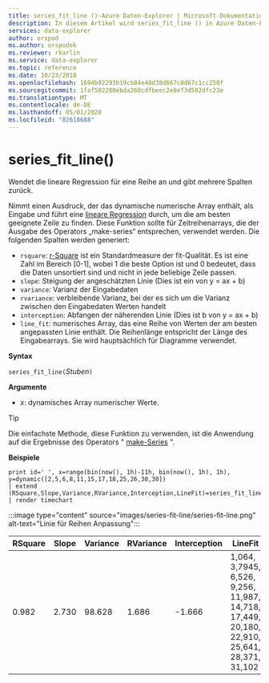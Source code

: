```yaml
---
title: series_fit_line ()-Azure Daten-Explorer | Microsoft-Dokumentation
description: In diesem Artikel wird series_fit_line () in Azure Daten-Explorer beschrieben.
services: data-explorer
author: orspod
ms.author: orspodek
ms.reviewer: rkarlin
ms.service: data-explorer
ms.topic: reference
ms.date: 10/23/2018
ms.openlocfilehash: 1694b92293b19cb84e40d38d667c8d67c1cc250f
ms.sourcegitcommit: 1faf502280ebda268cdfbeec2e8ef3d582dfc23e
ms.translationtype: MT
ms.contentlocale: de-DE
ms.lasthandoff: 05/01/2020
ms.locfileid: "82618688"
---
```

# <a name="series_fit_line"></a>series_fit_line()

Wendet die lineare Regression für eine Reihe an und gibt mehrere Spalten zurück.  

Nimmt einen Ausdruck, der das dynamische numerische Array enthält, als Eingabe und führt eine [lineare Regression](https://en.wikipedia.org/wiki/Line_fitting) durch, um die am besten geeignete Zeile zu finden. Diese Funktion sollte für Zeitreihenarrays, die der Ausgabe des Operators „make-series“ entsprechen, verwendet werden. Die folgenden Spalten werden generiert:
* `rsquare`: [r-Square](https://en.wikipedia.org/wiki/Coefficient_of_determination) ist ein Standardmeasure der fit-Qualität. Es ist eine Zahl im Bereich [0-1], wobei 1 die beste Option ist und 0 bedeutet, dass die Daten unsortiert sind und nicht in jede beliebige Zeile passen. 
* `slope`: Steigung der angeschätzten Linie (Dies ist ein von y = ax + b)
* `variance`: Varianz der Eingabedaten
* `rvariance`: verbleibende Varianz, bei der es sich um die Varianz zwischen den Eingabedaten Werten handelt
* `interception`: Abfangen der näherenden Linie (Dies ist b von y = ax + b)
* `line_fit`: numerisches Array, das eine Reihe von Werten der am besten angepassten Linie enthält. Die Reihenlänge entspricht der Länge des Eingabearrays. Sie wird hauptsächlich für Diagramme verwendet.

**Syntax**

`series_fit_line(`*Stuben*`)`

**Argumente**

* *x*: dynamisches Array numerischer Werte.

> [!TIP]
> Die einfachste Methode, diese Funktion zu verwenden, ist die Anwendung auf die Ergebnisse des Operators " [make-Series](make-seriesoperator.md) ".

**Beispiele**

```kusto
print id=' ', x=range(bin(now(), 1h)-11h, bin(now(), 1h), 1h), y=dynamic([2,5,6,8,11,15,17,18,25,26,30,30])
| extend (RSquare,Slope,Variance,RVariance,Interception,LineFit)=series_fit_line(y)
| render timechart
```

:::image type="content" source="images/series-fit-line/series-fit-line.png" alt-text="Linie für Reihen Anpassung":::

| RSquare | Slope | Variance | RVariance | Interception | LineFit                                                                                     |
|---------|-------|----------|-----------|--------------|---------------------------------------------------------------------------------------------|
| 0.982   | 2.730 | 98.628   | 1.686     | -1.666       | 1,064, 3,7945, 6,526, 9,256, 11,987, 14,718, 17,449, 20,180, 22,910, 25,641, 28,371, 31,102 |